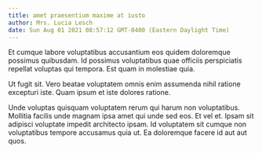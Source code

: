 ```yaml
---
title: amet praesentium maxime at iusto
author: Mrs. Lucia Lesch
date: Sun Aug 01 2021 08:57:12 GMT-0400 (Eastern Daylight Time)
---
```

Et cumque labore voluptatibus accusantium eos quidem doloremque possimus quibusdam. Id possimus voluptatibus quae officiis perspiciatis repellat voluptas qui tempora. Est quam in molestiae quia.

 Ut fugit sit. Vero beatae voluptatem omnis enim assumenda nihil ratione excepturi iste. Quam ipsum et iste dolores ratione.

 Unde voluptas quisquam voluptatem rerum qui harum non voluptatibus. Mollitia facilis unde magnam ipsa amet qui unde sed eos. Et vel et. Ipsam sit adipisci voluptate impedit architecto ipsam. Id voluptatem sit cumque non voluptatibus tempore accusamus quia ut. Ea doloremque facere id aut aut quos.